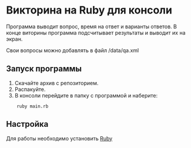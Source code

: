 # Викторина на Ruby для консоли
Программа выводит вопрос, время на ответ и варианты ответов. 
В конце виторины программа подсчитывает результаты и выводит их на экран.

Свои вопросы можно добавлять в файл /data/qa.xml
## Запуск программы
1. Скачайте архив с репозиторием. 
2. Распакуйте. 
3. В консоли перейдите в папку с программой и наберите: 
```
    ruby main.rb
```

## Настройка
Для работы необходимо установить [Ruby](https://www.ruby-lang.org/ru/documentation/installation/)
